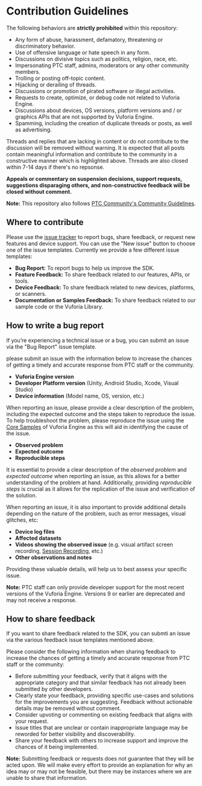 # Contribution Guidelines

The following behaviors are **strictly prohibited** within this repository:

- Any form of abuse, harassment, defamatory, threatening or discriminatory behavior.
- Use of offensive language or hate speech in any form.
- Discussions on divisive topics such as politics, religion, race, etc.
- Impersonating PTC staff, admins, moderators or any other community members.
- Trolling or posting off-topic content.
- Hijacking or derailing of threads.
- Discussions or promotion of pirated software or illegal activities.
- Requests to create, optimize, or debug code not related to Vuforia Engine.
- Discussions about devices, OS versions, platform versions and / or graphics APIs that are not supported by Vuforia Engine.
- Spamming, including the creation of duplicate threads or posts, as well as advertising.

Threads and replies that are lacking in content or do not contribute to the discussion will be removed without warning. It is expected that all posts contain meaningful information and contribute to the community in a constructive manner which is highlighted above. Threads are also closed within 7-14 days if there's no repsonse.

**Appeals or commentary on suspension decisions, support requests, suggestions disparaging others, and non-constructive feedback will be closed without comment.**

**Note:** This repository also follows [PTC Community's Community Guidelines](https://community.ptc.com/t5/Welcome-How-To-s/Community-Guidelines/m-p/795342).

## Where to contribute

Please use the [issue tracker](https://github.com/PTCInc/vuforia-engine/issues) to report bugs, share feedback, or request new features and device support. You can use the "New issue" button to choose one of the issue templates. Currently we provide a few different issue templates:
- **Bug Report:** To report bugs to help us improve the SDK.
- **Feature Feedback:** To share feedback related to our features, APIs, or tools.
- **Device Feedback:** To share feedback related to new devices, platforms, or scanners.
- **Documentation or Samples Feedback:** To share feedback related to our sample code or the Vuforia Library.

## How to write a bug report

If you’re experiencing a technical issue or a bug,  you can submit an issue via the "Bug Report" issue template.

please submit an issue with the information below to increase the chances of getting a timely and accurate response from PTC staff or the community.

- **Vuforia Engine version**
- **Developer Platform version** (Unity, Android Studio, Xcode, Visual Studio)
- **Device information** (Model name, OS, version, etc.)

When reporting an issue, please provide a clear description of the problem, including the expected outcome and the steps taken to reproduce the issue. To help troubleshoot the problem, please reproduce the issue using the [Core Samples](https://developer.vuforia.com/downloads/samples) of Vuforia Engine as this will aid in identifying the cause of the issue.

- **Observed problem**
- **Expected outcome**
- **Reproducible steps**

It is essential to provide a clear description of the *observed problem* and *expected outcome* when reporting an issue, as this allows for a better understanding of the problem at hand. Additionally, providing *reproducible steps* is crucial as it allows for the replication of the issue and verification of the solution.

When reporting an issue, it is also important to provide additional details depending on the nature of the problem, such as error messages, visual glitches, etc:

- **Device log files**
- **Affected datasets**
- **Videos showing the observed issue** (e.g. visual artifact screen recording, [Session Recording](https://library.vuforia.com/platform-support/recording-and-playback), etc.)
- **Other observations and notes**

Providing these valuable details, will help us to best assess your specific issue.

**Note:** PTC staff can only provide developer support for the most recent versions of the Vuforia Engine. Versions 9 or earlier are deprecated and may not receive a response.

## How to share feedback

If you want to share feedback related to the SDK, you can submti an issue via the various feedback issue templates mentioned above.

Please consider the following information when sharing feedback to increase the chances of getting a timely and accurate response from PTC staff or the community:

- Before submitting your feedback, verify that it aligns with the appropriate category and that similar feedback has not already been submitted by other developers.
- Clearly state your feedback, providing specific use-cases and solutions for the improvements you are suggesting. Feedback without actionable details may be removed without comment.
- Consider upvoting or commenting on existing feedback that aligns with your request.
- Issue titles that are unclear or contain inappropriate language may be reworded for better visibility and discoverability.
- Share your feedback with others to increase support and improve the chances of it being implemented.

**Note:** Submitting feedback or requests does not guarantee that they will be acted upon. We will make every effort to provide an explanation for why an idea may or may not be feasible, but there may be instances where we are unable to share that information.
